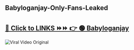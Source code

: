 
 ## Babyloganjay-Only-Fans-Leaked

# <h2><a href="https://clipsfans.com/Babyloganjay&ref=git">🔗 Click to LINKS ⏩⏩ 👉 🟢 Babyloganjay </a></h2>

<a href="https://clipsfans.com/Babyloganjay&ref=git" rel="nofollow" data-target="animated-image.originalLink"><img src="https://i.ibb.co.com/xMMVF88/686577567.gif" alt="Viral Video Original" style="max-width: 100%; display: inline-block;" data-target="animated-image.originalImage"></a>
